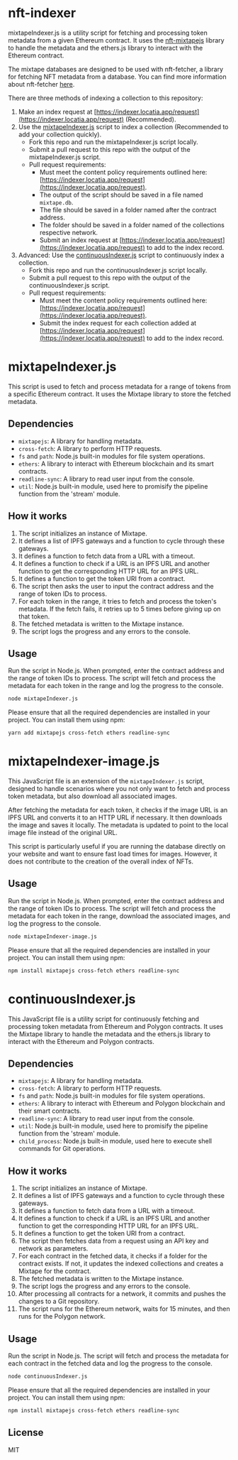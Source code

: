 # nft-indexer
mixtapeIndexer.js is a utility script for fetching and processing token metadata from a given Ethereum contract. It uses the [nft-mixtapejs](https://www.npmjs.com/package/nft-mixtapejs?activeTab=readme) library to handle the metadata and the ethers.js library to interact with the Ethereum contract.

The mixtape databases are designed to be used with nft-fetcher, a library for fetching NFT metadata from a database. You can find more information about nft-fetcher [here](https://www.npmjs.com/package/nft-fetcher).

There are three methods of indexing a collection to this repository:
1. Make an index request at [https://indexer.locatia.app/request](https://indexer.locatia.app/request) (Recommended).
2. Use the [mixtapeIndexer.js](#mixtapeIndexer) script to index a collection (Recommended to add your collection quickly).
    - Fork this repo and run the mixtapeIndexer.js script locally.
    - Submit a pull request to this repo with the output of the mixtapeIndexer.js script.
    - Pull request requirements: 
        - Must meet the content policy requirements outlined here: [https://indexer.locatia.app/request](https://indexer.locatia.app/request).
        - The output of the script should be saved in a file named `mixtape.db`.
        - The file should be saved in a folder named after the contract address.
        - The folder should be saved in a folder named of the collections respective network.
        - Submit an index request at [https://indexer.locatia.app/request](https://indexer.locatia.app/request) to add to the index record.
3. Advanced: Use the [continuousIndexer.js](#continuousIndexer) script to continuously index a collection.
    - Fork this repo and run the continuousIndexer.js script locally.
    - Submit a pull request to this repo with the output of the continuousIndexer.js script.
    - Pull request requirements:
        - Must meet the content policy requirements outlined here: [https://indexer.locatia.app/request](https://indexer.locatia.app/request).
        - Submit the index request for each collection added at [https://indexer.locatia.app/request](https://indexer.locatia.app/request) to add to the index record.

# mixtapeIndexer.js
This script is used to fetch and process metadata for a range of tokens from a specific Ethereum contract. It uses the Mixtape library to store the fetched metadata.

## Dependencies

- `mixtapejs`: A library for handling metadata.
- `cross-fetch`: A library to perform HTTP requests.
- `fs` and `path`: Node.js built-in modules for file system operations.
- `ethers`: A library to interact with Ethereum blockchain and its smart contracts.
- `readline-sync`: A library to read user input from the console.
- `util`: Node.js built-in module, used here to promisify the pipeline function from the 'stream' module.

## How it works

1. The script initializes an instance of Mixtape.
2. It defines a list of IPFS gateways and a function to cycle through these gateways.
3. It defines a function to fetch data from a URL with a timeout.
4. It defines a function to check if a URL is an IPFS URL and another function to get the corresponding HTTP URL for an IPFS URL.
5. It defines a function to get the token URI from a contract.
6. The script then asks the user to input the contract address and the range of token IDs to process.
7. For each token in the range, it tries to fetch and process the token's metadata. If the fetch fails, it retries up to 5 times before giving up on that token.
8. The fetched metadata is written to the Mixtape instance.
9. The script logs the progress and any errors to the console.

## Usage

Run the script in Node.js. When prompted, enter the contract address and the range of token IDs to process. The script will fetch and process the metadata for each token in the range and log the progress to the console.

```bash
node mixtapeIndexer.js
```

Please ensure that all the required dependencies are installed in your project. You can install them using npm:

```bash
yarn add mixtapejs cross-fetch ethers readline-sync
```

# mixtapeIndexer-image.js

This JavaScript file is an extension of the `mixtapeIndexer.js` script, designed to handle scenarios where you not only want to fetch and process token metadata, but also download all associated images. 

After fetching the metadata for each token, it checks if the image URL is an IPFS URL and converts it to an HTTP URL if necessary. It then downloads the image and saves it locally. The metadata is updated to point to the local image file instead of the original URL. 

This script is particularly useful if you are running the database directly on your website and want to ensure fast load times for images. However, it does not contribute to the creation of the overall index of NFTs.

## Usage

Run the script in Node.js. When prompted, enter the contract address and the range of token IDs to process. The script will fetch and process the metadata for each token in the range, download the associated images, and log the progress to the console.

```bash
node mixtapeIndexer-image.js
```

Please ensure that all the required dependencies are installed in your project. You can install them using npm:

```bash
npm install mixtapejs cross-fetch ethers readline-sync
```

# continuousIndexer.js

This JavaScript file is a utility script for continuously fetching and processing token metadata from Ethereum and Polygon contracts. It uses the Mixtape library to handle the metadata and the ethers.js library to interact with the Ethereum and Polygon contracts.

## Dependencies

- `mixtapejs`: A library for handling metadata.
- `cross-fetch`: A library to perform HTTP requests.
- `fs` and `path`: Node.js built-in modules for file system operations.
- `ethers`: A library to interact with Ethereum and Polygon blockchain and their smart contracts.
- `readline-sync`: A library to read user input from the console.
- `util`: Node.js built-in module, used here to promisify the pipeline function from the 'stream' module.
- `child_process`: Node.js built-in module, used here to execute shell commands for Git operations.

## How it works

1. The script initializes an instance of Mixtape.
2. It defines a list of IPFS gateways and a function to cycle through these gateways.
3. It defines a function to fetch data from a URL with a timeout.
4. It defines a function to check if a URL is an IPFS URL and another function to get the corresponding HTTP URL for an IPFS URL.
5. It defines a function to get the token URI from a contract.
6. The script then fetches data from a request using an API key and network as parameters.
7. For each contract in the fetched data, it checks if a folder for the contract exists. If not, it updates the indexed collections and creates a Mixtape for the contract.
8. The fetched metadata is written to the Mixtape instance.
9. The script logs the progress and any errors to the console.
10. After processing all contracts for a network, it commits and pushes the changes to a Git repository.
11. The script runs for the Ethereum network, waits for 15 minutes, and then runs for the Polygon network.

## Usage

Run the script in Node.js. The script will fetch and process the metadata for each contract in the fetched data and log the progress to the console.

```bash
node continuousIndexer.js
```

Please ensure that all the required dependencies are installed in your project. You can install them using npm:

```bash
npm install mixtapejs cross-fetch ethers readline-sync
```

## License
MIT